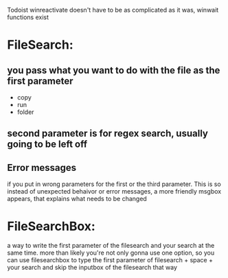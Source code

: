 Todoist winreactivate doesn't have to be as complicated as it was, winwait functions exist

# FileSearch:

## you pass what you want to do with the file as the first parameter
* copy
* run
* folder

## second parameter is for regex search, usually going to be left off

## Error messages
if you put in wrong parameters for the first or the third parameter. This is so instead of unexpected behaivor or error messages, a more friendly msgbox appears, that explains what needs to be changed

# FileSearchBox:

a way to write the first parameter of the filesearch and your search at the same time. more than likely you're not only gonna use one option, so you can use filesearchbox to type the first parameter of filesearch + space + your search and skip the inputbox of the filesearch that way